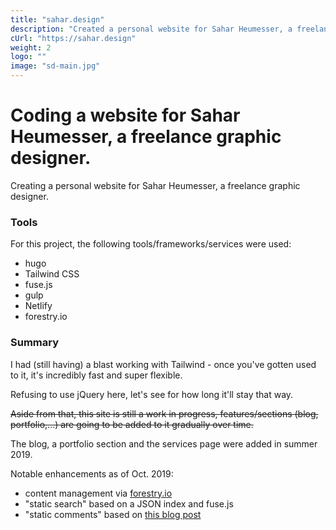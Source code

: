 ```yaml
---
title: "sahar.design"
description: "Created a personal website for Sahar Heumesser, a freelance graphic designer."
cUrl: "https://sahar.design"
weight: 2
logo: ""
image: "sd-main.jpg"
---
```


# Coding a website for Sahar Heumesser, a freelance graphic designer.

Creating a personal website for Sahar Heumesser, a freelance graphic designer.

### Tools

For this project, the following tools/frameworks/services were used:

- hugo
- Tailwind CSS
- fuse.js
- gulp
- Netlify
- forestry.io

### Summary

I had (still having) a blast working with Tailwind - once you've gotten used to it, it's incredibly fast and super flexible.

Refusing to use jQuery here, let's see for how long it'll stay that way.

<s>Aside from that, this site is still a work in progress, features/sections (blog, portfolio,...) are going to be added to it gradually over time.</s>

The blog, a portfolio section and the services page were added in summer 2019.

Notable enhancements as of Oct. 2019:

- content management via [forestry.io](https://forestry.io)
- "static search" based on a JSON index and fuse.js
- "static comments" based on [this blog post](https://ttntm.me/blog/static-blog-comments-hugo/)